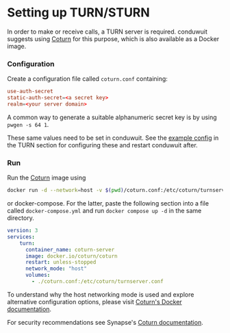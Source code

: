 # Setting up TURN/STURN

In order to make or receive calls, a TURN server is required. conduwuit suggests using [Coturn](https://github.com/coturn/coturn) for this purpose, which is also available as a Docker image.

### Configuration

Create a configuration file called `coturn.conf` containing:

```conf
use-auth-secret
static-auth-secret=<a secret key>
realm=<your server domain>
```
A common way to generate a suitable alphanumeric secret key is by using `pwgen -s 64 1`.

These same values need to be set in conduwuit. See the [example config](configuration.md) in the TURN section for configuring these and restart conduwuit after.

### Run
Run the [Coturn](https://hub.docker.com/r/coturn/coturn) image using
```bash
docker run -d --network=host -v $(pwd)/coturn.conf:/etc/coturn/turnserver.conf coturn/coturn
```

or docker-compose. For the latter, paste the following section into a file called `docker-compose.yml`
and run `docker compose up -d` in the same directory.

```yml
version: 3
services:
    turn:
      container_name: coturn-server
      image: docker.io/coturn/coturn
      restart: unless-stopped
      network_mode: "host"
      volumes:
        - ./coturn.conf:/etc/coturn/turnserver.conf
```

To understand why the host networking mode is used and explore alternative configuration options, please visit [Coturn's Docker documentation](https://github.com/coturn/coturn/blob/master/docker/coturn/README.md).

For security recommendations see Synapse's [Coturn documentation](https://element-hq.github.io/synapse/latest/turn-howto.html).
